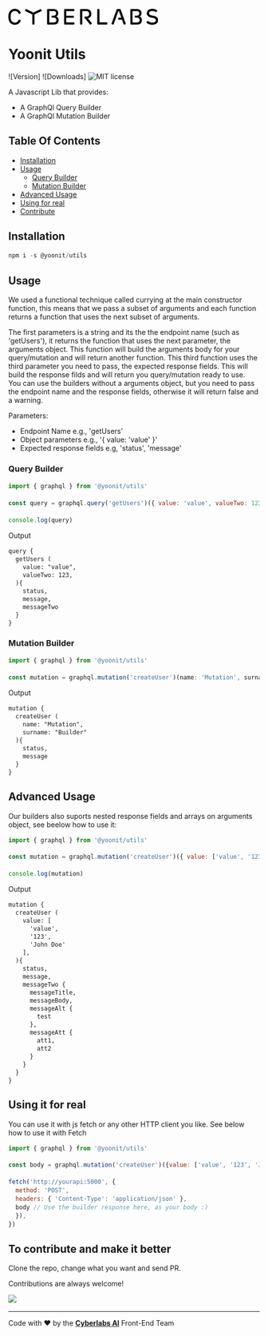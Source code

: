 [<img src="https://raw.githubusercontent.com/Yoonit-Labs/nativescript-yoonit-camera/development/logo_cyberlabs.png" width="300">](https://cyberlabs.ai/)

# Yoonit Utils

![Version]
![Downloads]
![MIT license](https://img.shields.io/npm/l/@yoonit/nativescript-camera?color=lightgrey&style=for-the-badge)

A Javascript Lib that provides:
- A GraphQl Query Builder
- A GraphQl Mutation Builder

## Table Of Contents

* [Installation](#installation)
* [Usage](#usage)
    * [Query Builder](#query-builder)
    * [Mutation Builder](#mutation-builder)
* [Advanced Usage](#advanced-usage)
* [Using for real](#using-it-for-real)
* [Contribute](#to-contribute-and-make-it-better)

## Installation

```javascript
npm i -s @yoonit/utils
```

## Usage
We used a functional technique called currying at the main constructor function, this means that we pass a subset of arguments and each function returns a function that uses the next subset of arguments.

The first parameters is a string and its the the endpoint name (such as 'getUsers'), it returns the function that uses the next parameter, the arguments object. This function will build the arguments body for your query/mutation and will return another function. This third function uses the third parameter you need to pass, the expected response fields. This will build the response filds and will return you query/mutation ready to use.
You can use the builders without a arguments object, but you need to pass the endpoint name and the response fields, otherwise it will return false and a warning.

Parameters: 
- Endpoint Name e.g., 'getUsers'
- Object parameters e.g., '{ value: 'value' }'
- Expected response fields e.g, 'status', 'message'


### Query Builder

```javascript
import { graphql } from '@yoonit/utils'

const query = graphql.query('getUsers')({ value: 'value', valueTwo: 123 })('status', 'message', 'messageTwo')

console.log(query)
```
Output
```
query {
  getUsers (
    value: "value",
    valueTwo: 123,
  ){
    status,
    message,
    messageTwo
  }
}
```

### Mutation Builder

```javascript
import { graphql } from '@yoonit/utils'

const mutation = graphql.mutation('createUser')(name: 'Mutation', surname: 'Builder')('status', 'message')
```
Output
```
mutation {
  createUser (
    name: "Mutation",
    surname: "Builder"
  ){
    status,
    message
  }
}
```

## Advanced Usage

Our builders also suports nested response fields and arrays on arguments object, see beelow how to use it:

```javascript
import { graphql } from '@yoonit/utils'

const mutation = graphql.mutation('createUser')({ value: ['value', '123', 'John Doe']})('status', 'message', { 'messageTwo': ['messageTitle', 'messageBody', { 'messageAlt': 'test' }, { 'messageAtt': ['att1', 'att2'] }]})

console.log(mutation)
```

Output
```
mutation {
  createUser (
    value: [
      'value',
      '123',
      'John Doe'
    ],
  ){
    status,
    message,
    messageTwo {
      messageTitle,
      messageBody,
      messageAlt {
        test
      },
      messageAtt {
        att1,
        att2
      }
    }
  }
}
```

## Using it for real
You can use it with js fetch or any other HTTP client you like.
See below how to use it with Fetch

```javascript
import { graphql } from '@yoonit/utils'

const body = graphql.mutation('createUser')({value: ['value', '123', 'John Doe'] })('status', 'message', { 'messageTwo': ['messageTitle', 'messageBody', { 'messageAlt': 'test' }, { 'messageAtt': ['att1', 'att2'] }]})

fetch('http://yourapi:5000', {
  method: 'POST',
  headers: { 'Content-Type': 'application/json' },
  body // Use the builder response here, as your body :) 
  }),
})
```


## To contribute and make it better

Clone the repo, change what you want and send PR.

Contributions are always welcome!

[<img src="https://contrib.rocks/image?repo=Yoonit-Labs/graph-yoonit-ql"/>](https://github.com/Yoonit-Labs/graph-yoonit-ql/graphs/contributors)

---

Code with ❤ by the [**Cyberlabs AI**](https://cyberlabs.ai/) Front-End Team